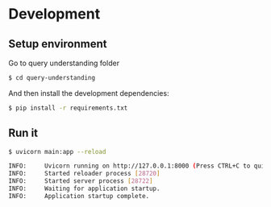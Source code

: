 # Development


## Setup environment
Go to  query understanding folder
```bash
$ cd query-understanding
```

And then install the development dependencies:
```bash
$ pip install -r requirements.txt
```

## Run it
```bash
$ uvicorn main:app --reload

INFO:     Uvicorn running on http://127.0.0.1:8000 (Press CTRL+C to quit)
INFO:     Started reloader process [28720]
INFO:     Started server process [28722]
INFO:     Waiting for application startup.
INFO:     Application startup complete.

```